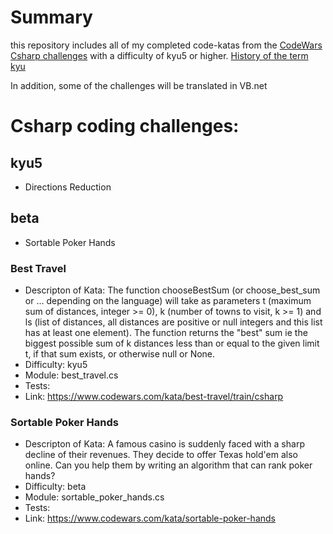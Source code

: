 # Summary

this repository includes all of my completed code-katas from the
[CodeWars Csharp challenges](http://wwww.codewars.com) with a difficulty of
kyu5 or higher. [History of the term kyu](https://en.wikipedia.org/wiki/Ky%C5%AB)

In addition, some of the challenges will be translated in VB.net

# Csharp coding challenges:

## kyu5

* Directions Reduction

## beta

* Sortable Poker Hands

### Best Travel
* Descripton of Kata: The function chooseBestSum (or choose_best_sum or ...
  depending on the language) will take as parameters t (maximum sum of distances,
  integer >= 0), k (number of towns to visit, k >= 1) and ls (list of distances,
  all distances are positive or null integers and this list has at least one element).
  The function returns the "best" sum ie the biggest possible sum of k distances
  less than or equal to the given limit t, if that sum exists, or otherwise null or None.
* Difficulty: kyu5
* Module: best_travel.cs
* Tests:
* Link: https://www.codewars.com/kata/best-travel/train/csharp

### Sortable Poker Hands
* Descripton of Kata: A famous casino is suddenly faced with a sharp decline of
their revenues. They decide to offer Texas hold'em also online. Can you help them
by writing an algorithm that can rank poker hands?
* Difficulty: beta
* Module: sortable_poker_hands.cs
* Tests:
* Link: https://www.codewars.com/kata/sortable-poker-hands
